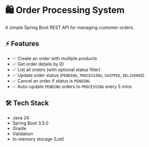 # 🛍️ Order Processing System

A simple Spring Boot REST API for managing customer orders.

## ⚡️ Features
- ✅ Create an order with multiple products
- ✅ Get order details by ID
- ✅ List all orders (with optional status filter)
- ✅ Update order status (`PENDING`, `PROCESSING`, `SHIPPED`, `DELIVERED`)
- ✅ Cancel an order if status is `PENDING`
- ✅ Auto-update `PENDING` orders to `PROCESSING` every 5 mins

## 🛠️ Tech Stack
- Java 24
- Spring Boot 3.5.0
- Gradle
- Validation
- In-memory storage (List)
